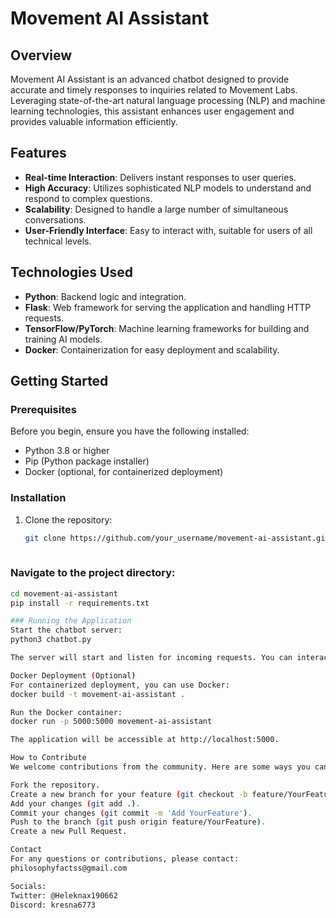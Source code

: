 # Movement AI Assistant

## Overview
Movement AI Assistant is an advanced chatbot designed to provide accurate and timely responses to inquiries related to Movement Labs. Leveraging state-of-the-art natural language processing (NLP) and machine learning technologies, this assistant enhances user engagement and provides valuable information efficiently.

## Features
- **Real-time Interaction**: Delivers instant responses to user queries.
- **High Accuracy**: Utilizes sophisticated NLP models to understand and respond to complex questions.
- **Scalability**: Designed to handle a large number of simultaneous conversations.
- **User-Friendly Interface**: Easy to interact with, suitable for users of all technical levels.

## Technologies Used
- **Python**: Backend logic and integration.
- **Flask**: Web framework for serving the application and handling HTTP requests.
- **TensorFlow/PyTorch**: Machine learning frameworks for building and training AI models.
- **Docker**: Containerization for easy deployment and scalability.

## Getting Started

### Prerequisites
Before you begin, ensure you have the following installed:
- Python 3.8 or higher
- Pip (Python package installer)
- Docker (optional, for containerized deployment)

### Installation
1. Clone the repository:
   ```bash
   git clone https://github.com/your_username/movement-ai-assistant.git
  
### Navigate to the project directory:
```bash
cd movement-ai-assistant
pip install -r requirements.txt

### Running the Application
Start the chatbot server:
python3 chatbot.py

The server will start and listen for incoming requests. You can interact with the chatbot via the terminal or integrate it into a web interface.

Docker Deployment (Optional)
For containerized deployment, you can use Docker:
docker build -t movement-ai-assistant .

Run the Docker container:
docker run -p 5000:5000 movement-ai-assistant

The application will be accessible at http://localhost:5000.

How to Contribute
We welcome contributions from the community. Here are some ways you can contribute:

Fork the repository.
Create a new branch for your feature (git checkout -b feature/YourFeature).
Add your changes (git add .).
Commit your changes (git commit -m 'Add YourFeature').
Push to the branch (git push origin feature/YourFeature).
Create a new Pull Request.

Contact
For any questions or contributions, please contact:
philosophyfactss@gmail.com

Socials:
Twitter: @Heleknax190662
Discord: kresna6773
